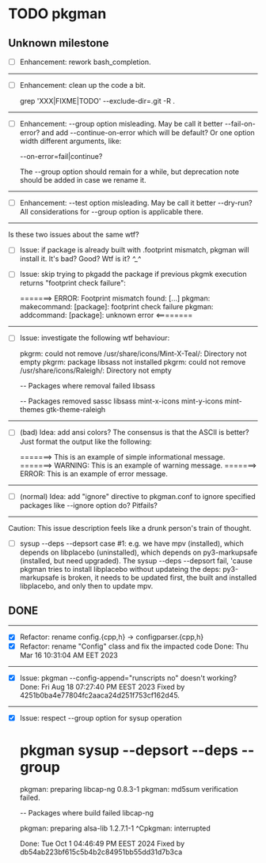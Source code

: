 TODO pkgman
===========


Unknown milestone
-----------------

- [ ] Enhancement: rework bash_completion.

---

- [ ] Enhancement: clean up the code a bit.

    grep 'XXX\|FIXME\|TODO' --exclude-dir=.git  -R .

---

- [ ] Enhancement: --group option misleading.  May be call it better
  --fail-on-error? and add --continue-on-error which will be default?
  Or one option width different arguments, like:

    --on-error=fail|continue?

  The --group option should remain for a while, but deprecation note
  should be added in case we rename it.

---

- [ ] Enhancement: --test option misleading.  May be call it better
  --dry-run?  All considerations for --group option is applicable
  there.

---

Is these two issues about the same wtf?

- [ ] Issue: if package is already built with .footprint mismatch,
  pkgman will install it.  It's bad? Good? Wtf is it? *^_^*

- [ ] Issue: skip trying to pkgadd the package if previous pkgmk
execution returns "footprint check failure":

    =======> ERROR: Footprint mismatch found:
    [...]
    pkgman: makecommand: [package]: footprint check failure
    pkgman: addcommand: [package]: unknown error  <========

---

- [ ] Issue: investigate the following wtf behaviour:

    pkgrm: could not remove /usr/share/icons/Mint-X-Teal/:
    Directory not empty
    pkgrm: package libsass not installed
    pkgrm: could not remove /usr/share/icons/Raleigh/:
    Directory not empty

    -- Packages where removal failed
    libsass

    -- Packages removed
    sassc
    libsass
    mint-x-icons
    mint-y-icons
    mint-themes
    gtk-theme-raleigh

---

- [ ] (bad) Idea: add ansi colors?  The consensus is that the ASCII is
  better? Just format the output like the following:

    =======> This is an example of simple informational message.
    =======> WARNING: This is an example of warning message.
    =======> ERROR: This is an example of error message.

---

- [ ] (normal) Idea: add "ignore" directive to pkgman.conf to ignore
  specified packages like --ignore option do?  Pitfails?

---

Caution: This issue description feels like a drunk person's train of
thought.

- [ ] sysup --deps --depsort case #1:
    e.g. we have mpv (installed), which depends on libplacebo
    (uninstalled), which depends on py3-markupsafe (installed, but
    need upgraded).  The sysup --deps --depsort fail, 'cause pkgman
    tries to install libplacebo without updateing the deps:
    py3-markupsafe is broken, it needs to be updated first, the built
    and installed libplacebo, and only then to update mpv.


DONE
----

----------------------------------------------------------------------

- [x] Refactor: rename config.{cpp,h} -> configparser.{cpp,h}
- [x] Refactor: rename "Config" class and fix the impacted code
      Done: Thu Mar 16 10:31:04 AM EET 2023

----------------------------------------------------------------------

- [x] Issue: pkgman --config-append="runscripts no" doesn't working?
  Done: Fri Aug 18 07:27:40 PM EEST 2023
  Fixed by 4251b0ba4e77804fc2aaca24d251f753cf162d45.

-----------------------------------------------------------------------

- [x] Issue: respect --group option for sysup operation

    # pkgman sysup --depsort --deps --group
    pkgman: preparing libcap-ng 0.8.3-1
    pkgman: md5sum verification failed.

    -- Packages where build failed
    libcap-ng

    pkgman: preparing alsa-lib 1.2.7.1-1
    ^Cpkgman: interrupted

  Done: Tue Oct  1 04:46:49 PM EEST 2024
  Fixed by db54ab223bf615c5b4b2c84951bb55dd31d7b3ca
